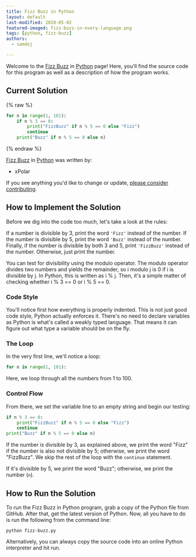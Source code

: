```yaml
---
title: Fizz Buzz in Python
layout: default
last-modified: 2020-05-02
featured-imaged: fizz-buzz-in-every-language.png
tags: [python, fizz-buzz]
authors:
  - samdoj

---
```


Welcome to the [Fizz Buzz](https://rzuckerm.github.io/sample-programs-website-copy/projects/fizz-buzz) in [Python](https://rzuckerm.github.io/sample-programs-website-copy/languages/python) page! Here, you'll find the source code for this program as well as a description of how the program works.

## Current Solution

{% raw %}

```python
for n in range(1, 101):
    if n % 3 == 0:
        print("FizzBuzz" if n % 5 == 0 else "Fizz")
        continue
    print("Buzz" if n % 5 == 0 else n)
```

{% endraw %}

[Fizz Buzz](https://rzuckerm.github.io/sample-programs-website-copy/projects/fizz-buzz) in [Python](https://rzuckerm.github.io/sample-programs-website-copy/languages/python) was written by:

- xPolar

If you see anything you'd like to change or update, [please consider contributing](https://github.com/TheRenegadeCoder/sample-programs).

## How to Implement the Solution

Before we dig into the code too much, let's take a look at the rules:

If a number is divisible by 3, print the word `'Fizz'` instead of the number.
If the number is divisible by 5, print the word `'Buzz'` instead of the number.
Finally, if the number is divisible by both 3 and 5, print `'FizzBuzz'` instead of
the number. Otherwise, just print the number.

You can test for divisibility using the modulo operator.  The modulo operator
divides two numbers and yields the remainder, so i modulo j is 0 if i is
divisible by j. In Python, this is written as i % j.  Then, it's a simple matter
of checking whether i % 3 == 0 or i % 5 == 0.

### Code Style

You'll notice first how everything is properly indented. This is not just good
code style, Python actually enforces it.  There's no need to declare variables
as Python is what's called a weakly typed language. That means it can figure out
what type a variable should be on the fly.

### The Loop

In the very first line, we'll notice a loop:

```python
for n in range(1, 101):
```

Here, we loop through all the numbers from 1 to 100.

### Control Flow

From there, we set the variable line to an empty string and begin our testing:

```python
if n % 3 == 0:
    print("FizzBuzz" if n % 5 == 0 else "Fizz")
    continue
print("Buzz" if n % 5 == 0 else n)
```

If the number is divisible by 3, as explained above, we print the word "Fizz" if the
number is also not divisible by 5; otherwise, we print the word "FizzBuzz". We
skip the rest of the loop with the `continue` statement.

If it's divisible by 5, we print the word "Buzz"; otherwise, we print the number
(`n`).


## How to Run the Solution

To run the Fizz Buzz in Python program, grab a copy of the Python file from GitHub.
After that, get the latest version of Python. Now, all you have to do is run the
following from the command line:

```console
python fizz-buzz.py
```

Alternatively, you can always copy the source code into an online Python
interpreter and hit run.
